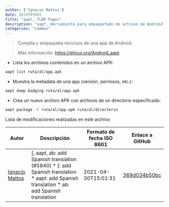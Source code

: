 ```yaml
---
author: ['Ignacio Mattos']
date: 1619787691
title: "aapt, TLDR Pages"
description: "aapt, Herramienta para empaquetado de activos de Android."
categories: "common"
---
```

> Compila y empaqueta recursos de una app de Android.

> Más información: <https://elinux.org/Android_aapt>.

- Lista los archivos contenidos en un archivo APK:

```bash
aapt list ruta/al/app.apk
```

- Muestra la metadata de una app (versión, permisos, etc.):

```bash
aapt dump badging ruta/al/app.apk
```

- Crea un nuevo archivo APK con archivos de un directorio especificado:

```bash
aapt package -F ruta/al/app.apk ruta/al/directorio
```
Lista de modificaciones realizadas en este archivo


Autor | Descripción | Formato de fecha ISO 8601 | Enlace a GitHub
------|-----|-----|-----
[Ignacio Mattos](mailto:69126302+Nacho-source@users.noreply.github.com) | [, aapt, ab: add Spanish translation (#5840) * [: add Spanish translation * aapt: add Spanish translation * ab: add Spanish translation | 2021-04-30T15:01:31 | [369d034b50bc](https://github.com/tldr-pages/tldr/commit/369d034b50bc5bd86abd6de6834ca5983a3eb1c2)

